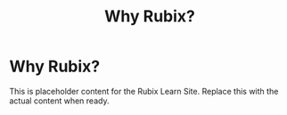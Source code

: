 ﻿---
title: Why Rubix?
sidebar_label: Why Rubix?
---

<!-- File: docs/getting-started/why-rubix.md -->
# Why Rubix?

This is placeholder content for the Rubix Learn Site. Replace this with the actual content when ready.
